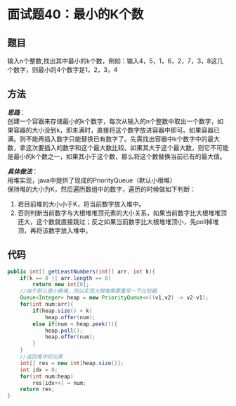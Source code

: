 # 面试题40：最小的K个数

## 题目
输入n个整数,找出其中最小的k个数，例如：输入4，5，1，6，2，7，3，8这几个数字，则最小的4个数字是1，2，3，4

## 方法
***思路***：  
创建一个容器来存储最小的k个数字，每次从输入的n个整数中取出一个数字，如果容器的大小没到k，即未满时，直接将这个数字放进容器中即可。如果容器已满。则不能再插入数字只能替换已有数字了。先需找出容器中k个数字中的最大数，拿这次要插入的数字和这个最大数比较。如果其大于这个最大数，则它不可能是最小的k个数之一，如果其小于这个数，那么将这个数替换当前已有的最大值。

***具体做法***：  
用堆实现，java中提供了现成的PriorityQueue（默认小根堆）  
保持堆的大小为K，然后遍历数组中的数字，遍历的时候做如下判断：
 1. 若目前堆的大小小于K，将当前数字放入堆中。
 2. 否则判断当前数字与大根堆堆顶元素的大小关系，如果当前数字比大根堆堆顶还大，这个数就直接跳过；反之如果当前数字比大根堆堆顶小，先poll掉堆顶，再将该数字放入堆中。

## 代码
```java
public int[] getLeastNumbers(int[] arr, int k){
    if(k == 0 || arr.length == 0)
        return new int[0];
    //由于默认是小根堆，所以实现大根堆需要重写一下比较器
    Queue<Integer> heap = new PriorityQueue<>((v1,v2) -> v2-v1);
    for(int num:arr){
        if(heap.size() < k)
            heap.offer(num);
        else if(num < heap.peek()){
            heap.poll();
            heap.offer(num);
        }    
    }
    //返回堆中的元素
    int[] res = new int[heap.size()];
    int idx = 0;
    for(int num:heap)
        res[idx++] = num;
    return res;       
}
```
